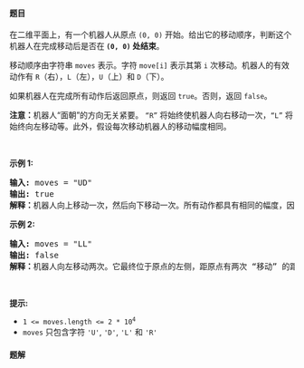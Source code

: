 #### 题目
<p>在二维平面上，有一个机器人从原点 <code>(0, 0)</code> 开始。给出它的移动顺序，判断这个机器人在完成移动后是否在<strong>&nbsp;<code>(0, 0)</code> 处结束</strong>。</p>

<p>移动顺序由字符串&nbsp;<code>moves</code>&nbsp;表示。字符 <code>move[i]</code> 表示其第 <code>i</code> 次移动。机器人的有效动作有&nbsp;<code>R</code>（右），<code>L</code>（左），<code>U</code>（上）和 <code>D</code>（下）。</p>

<p>如果机器人在完成所有动作后返回原点，则返回 <code>true</code>。否则，返回 <code>false</code>。</p>

<p><strong>注意：</strong>机器人“面朝”的方向无关紧要。 <code>“R”</code> 将始终使机器人向右移动一次，<code>“L”</code> 将始终向左移动等。此外，假设每次移动机器人的移动幅度相同。</p>

<p>&nbsp;</p>

<p><strong>示例 1:</strong></p>

<pre>
<strong>输入:</strong> moves = "UD"
<strong>输出:</strong> true
<strong>解释：</strong>机器人向上移动一次，然后向下移动一次。所有动作都具有相同的幅度，因此它最终回到它开始的原点。因此，我们返回 true。</pre>

<p><strong>示例 2:</strong></p>

<pre>
<strong>输入:</strong> moves = "LL"
<strong>输出:</strong> false
<strong>解释：</strong>机器人向左移动两次。它最终位于原点的左侧，距原点有两次 “移动” 的距离。我们返回 false，因为它在移动结束时没有返回原点。</pre>

<p>&nbsp;</p>

<p><strong>提示:</strong></p>

<ul>
	<li><code>1 &lt;= moves.length &lt;= 2 * 10<sup>4</sup></code></li>
	<li><code>moves</code>&nbsp;只包含字符&nbsp;<code>'U'</code>,&nbsp;<code>'D'</code>,&nbsp;<code>'L'</code>&nbsp;和&nbsp;<code>'R'</code></li>
</ul>


 #### 题解